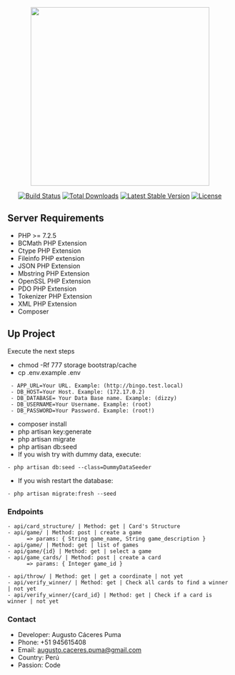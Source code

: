 <p align="center"><img src="https://res.cloudinary.com/dtfbvvkyp/image/upload/v1566331377/laravel-logolockup-cmyk-red.svg" width="400"></p>

<p align="center">
<a href="https://travis-ci.org/laravel/framework"><img src="https://travis-ci.org/laravel/framework.svg" alt="Build Status"></a>
<a href="https://packagist.org/packages/laravel/framework"><img src="https://poser.pugx.org/laravel/framework/d/total.svg" alt="Total Downloads"></a>
<a href="https://packagist.org/packages/laravel/framework"><img src="https://poser.pugx.org/laravel/framework/v/stable.svg" alt="Latest Stable Version"></a>
<a href="https://packagist.org/packages/laravel/framework"><img src="https://poser.pugx.org/laravel/framework/license.svg" alt="License"></a>
</p>

## Server Requirements
- PHP >= 7.2.5
- BCMath PHP Extension
- Ctype PHP Extension
- Fileinfo PHP extension
- JSON PHP Extension
- Mbstring PHP Extension
- OpenSSL PHP Extension
- PDO PHP Extension
- Tokenizer PHP Extension
- XML PHP Extension
- Composer

## Up Project

Execute the next steps

- chmod -Rf 777 storage bootstrap/cache
- cp .env.example .env
```
 - APP_URL=Your URL. Example: (http://bingo.test.local)
 - DB_HOST=Your Host. Example: (172.17.0.2)
 - DB_DATABASE= Your Data Base name. Example: (dizzy)
 - DB_USERNAME=Your Username. Example: (root)
 - DB_PASSWORD=Your Password. Example: (root!)
```
- composer install
- php artisan key:generate
- php artisan migrate
- php artisan db:seed
- If you wish try with dummy data, execute:
```
- php artisan db:seed --class=DummyDataSeeder
```
- If you wish restart the database:
```
- php artisan migrate:fresh --seed
```

### Endpoints
```
- api/card_structure/ | Method: get | Card's Structure
- api/game/ | Method: post | create a game 
      => params: { String game_name, String game_description } 
- api/game/ | Method: get | list of games
- api/game/{id} | Method: get | select a game
- api/game_cards/ | Method: post | create a card 
      => params: { Integer game_id }
 
- api/throw/ | Method: get | get a coordinate | not yet
- api/verify_winner/ | Method: get | Check all cards to find a winner | not yet
- api/verify_winner/{card_id} | Method: get | Check if a card is winner | not yet
```

### Contact
- Developer: Augusto Cáceres Puma
- Phone: +51 945615408
- Email: augusto.caceres.puma@gmail.com
- Country: Perú
- Passion: Code
